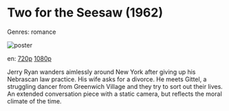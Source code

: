# Two for the Seesaw (1962)

Genres: romance

![poster](http://image.tmdb.org/t/p/w500/s3zWdIEBzHBnddNRSbrraznzQR.jpg)

en:
  [720p](magnet:?xt=urn:btih:32D5011C8C99FF707C0B071185D1D804490EA8BE&tr=udp://glotorrents.pw:6969/announce&tr=udp://tracker.opentrackr.org:1337/announce&tr=udp://torrent.gresille.org:80/announce&tr=udp://tracker.openbittorrent.com:80&tr=udp://tracker.coppersurfer.tk:6969&tr=udp://tracker.leechers-paradise.org:6969&tr=udp://p4p.arenabg.ch:1337&tr=udp://tracker.internetwarriors.net:1337)
  [1080p](magnet:?xt=urn:btih:664386E6634919AD3BB00BD998C814D65C2E82FF&tr=udp://glotorrents.pw:6969/announce&tr=udp://tracker.opentrackr.org:1337/announce&tr=udp://torrent.gresille.org:80/announce&tr=udp://tracker.openbittorrent.com:80&tr=udp://tracker.coppersurfer.tk:6969&tr=udp://tracker.leechers-paradise.org:6969&tr=udp://p4p.arenabg.ch:1337&tr=udp://tracker.internetwarriors.net:1337)
  


Jerry Ryan wanders aimlessly around New York after giving up his Nebrascan law practice. His wife asks for a divorce. He meets Gittel, a struggling dancer from Greenwich Village and they try to sort out their lives. An extended conversation piece with a static camera, but reflects the moral climate of the time.